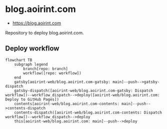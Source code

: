 # blog.aoirint.com

- <https://blog.aoirint.com>

Repository to deploy blog.aoirint.com.

## Deploy workflow

```mermaid
flowchart TB
    subgraph legend
        branch[repo: branch]
        workflow([repo: workflow])
    end
    gatsby[aoirint-web/blog.aoirint.com-gatsby: main]--push-->gatsby-dispatch
    gatsby-dispatch([aoirint-web/blog.aoirint.com-gatsby: Dispatch workflow])--workflow_dispatch-->deploy([aoirint-web/blog.aoirint.com: Deploy to GitHub Pages])
    contents[aoirint-web/blog.aoirint.com-contents: main]--push-->contents-dispatch
    contents-dispatch([aoirint-web/blog.aoirint.com-contents: Dispatch workflow])--workflow_dispatch-->deploy
    this[aoirint-web/blog.aoirint.com: main]--push-->deploy
```
